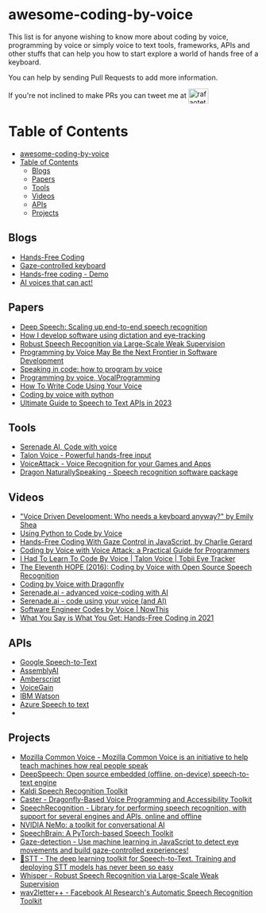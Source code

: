 # awesome-coding-by-voice
This list is for anyone wishing to know more about coding by voice, programming by voice or simply voice to text tools, frameworks, APIs and other stuffs that can help you how to start explore a world of hands free of a keyboard.

You can help by sending Pull Requests to add more information.

If you're not inclined to make PRs you can tweet me at <a href="https://twitter.com/rafaotetra" target="blank"><img align="center" src="https://raw.githubusercontent.com/rahuldkjain/github-profile-readme-generator/master/src/images/icons/Social/twitter.svg" alt="rafaotetra" height="30" width="40" /></a>

Table of Contents
=================

- [awesome-coding-by-voice](#awesome-coding-by-voice)
- [Table of Contents](#table-of-contents)
  - [Blogs](#blogs)
  - [Papers](#papers)
  - [Tools](#tools)
  - [Videos](#videos)
  - [APIs](#apis)
  - [Projects](#projects)

## Blogs

  * [Hands-Free Coding](https://handsfreecoding.org/)
  * [Gaze-controlled keyboard](https://gaze-keyboard.netlify.app/)
  * [Hands-free coding - Demo](https://charliegerard.dev/project/hands-free-coding/)
  * [AI voices that can act!](https://coqui.ai/)

## Papers

  * [Deep Speech: Scaling up end-to-end speech recognition](https://arxiv.org/abs/1412.5567)
  * [How I develop software using dictation and eye-tracking](https://www.joshwcomeau.com/blog/hands-free-coding/)
  * [Robust Speech Recognition via Large-Scale Weak Supervision](https://cdn.openai.com/papers/whisper.pdf)
  * [Programming by Voice May Be the Next Frontier in Software Development](https://spectrum.ieee.org/programming-by-voice-may-be-the-next-frontier-in-software-development)
  * [Speaking in code: how to program by voice](https://www.nature.com/articles/d41586-018-05588-x)
  * [Programming by voice, VocalProgramming](https://www.researchgate.net/publication/221652444_Programming_by_voice_VocalProgramming)
  * [How To Write Code Using Your Voice](https://betterprogramming.pub/how-to-write-code-using-your-voice-f1bf42952075)
  * [Coding by voice with python](https://blog.simonireilly.com/posts/coding-by-voice-in-python)
  * [Ultimate Guide to Speech to Text APIs in 2023](https://www.edenai.co/post/ultimate-guide-of-speech-to-text-apis)

## Tools

  * [Serenade AI, Code with voice](https://serenade.ai/)
  * [Talon Voice - Powerful hands-free input](https://talonvoice.com/)
  * [VoiceAttack - Voice Recognition for your Games and Apps](https://voiceattack.com)
  * [Dragon NaturallySpeaking - Speech recognition software package](https://www.nuance.com/dragon.html)

## Videos

  * ["Voice Driven Development: Who needs a keyboard anyway?" by Emily Shea](https://youtu.be/YKuRkGkf5HU)
  * [Using Python to Code by Voice](https://youtu.be/8SkdfdXWYaI)
  * [Hands-Free Coding With Gaze Control in JavaScript, by Charlie Gerard](https://youtu.be/0ISXpNJ5iNs)
  * [Coding by Voice with Voice Attack: a Practical Guide for Programmers](https://youtu.be/U-NZjzDj-Xk)
  * [I Had To Learn To Code By Voice | Talon Voice | Tobii Eye Tracker](https://youtu.be/FOJ6OvPf_nM)
  * [The Eleventh HOPE (2016): Coding by Voice with Open Source Speech Recognition](https://youtu.be/YRyYIIFKsdU)
  * [Coding by Voice with Dragonfly](https://youtu.be/P5DCDiCv4TE)
  * [Serenade.ai - advanced voice-coding with AI](https://youtu.be/n_vnn8dp0s8)
  * [Serenade.ai - code using your voice (and AI)](https://youtu.be/Pc-EbY1fRWk)
  * [Software Engineer Codes by Voice | NowThis](https://youtu.be/f7neTXb6HjQ)
  * [What You Say is What You Get: Hands-Free Coding in 2021](https://youtu.be/LvBPSPJYQuw)

## APIs

  * [Google Speech-to-Text](https://cloud.google.com/speech-to-text)
  * [AssemblyAI](https://www.assemblyai.com)
  * [Amberscript](https://www.amberscript.com/en/products/api-custom-models/)
  * [VoiceGain](https://www.voicegain.ai/)
  * [IBM Watson](https://www.ibm.com/cloud/watson-speech-to-text)
  * [Azure Speech to text](https://azure.microsoft.com/en-us/products/cognitive-services/speech-to-text/)
  * 
## Projects

  * [Mozilla Common Voice - Mozilla Common Voice is an initiative to help teach machines how real people speak](https://commonvoice.mozilla.org/en)
  * [DeepSpeech: Open source embedded (offline, on-device) speech-to-text engine](https://github.com/mozilla/DeepSpeech)
  * [Kaldi Speech Recognition Toolkit](https://github.com/kaldi-asr/kaldi)
  * [Caster - Dragonfly-Based Voice Programming and Accessibility Toolkit](https://github.com/dictation-toolbox/Caster)
  * [SpeechRecognition - Library for performing speech recognition, with support for several engines and APIs, online and offline](https://github.com/Uberi/speech_recognition)
  * [NVIDIA NeMo: a toolkit for conversational AI](https://github.com/NVIDIA/NeMo)
  * [SpeechBrain: A PyTorch-based Speech Toolkit](https://github.com/speechbrain/speechbrain)
  * [Gaze-detection - Use machine learning in JavaScript to detect eye movements and build gaze-controlled experiences!](https://github.com/charliegerard/gaze-detection)
  * [🐸STT - The deep learning toolkit for Speech-to-Text. Training and deploying STT models has never been so easy](https://github.com/coqui-ai/STT)
  * [Whisper - Robust Speech Recognition via Large-Scale Weak Supervision](https://github.com/openai/whisper)
  * [wav2letter++ - Facebook AI Research's Automatic Speech Recognition Toolkit](https://github.com/flashlight/wav2letter)
